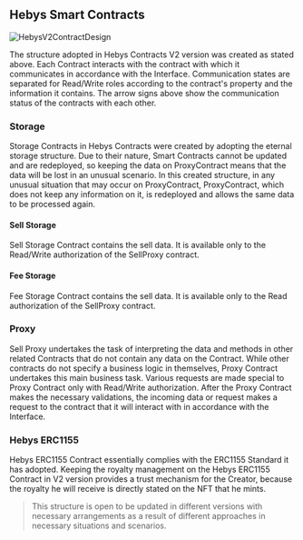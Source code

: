 ## Hebys Smart Contracts

![HebysV2ContractDesign](https://user-images.githubusercontent.com/16240508/132330253-bc9da3a9-42dd-49d7-90c1-2e43f691b669.png)

The structure adopted in Hebys Contracts V2 version was created as stated above. Each Contract interacts with the contract with which it communicates in accordance with the Interface.
Communication states are separated for Read/Write roles according to the contract's property and the information it contains.
The arrow signs above show the communication status of the contracts with each other.

### Storage
Storage Contracts in Hebys Contracts were created by adopting the eternal storage structure.
Due to their nature, Smart Contracts cannot be updated and are redeployed, so keeping the data on ProxyContract means that the data will be lost in an unusual scenario.
In this created structure, in any unusual situation that may occur on ProxyContract, ProxyContract, which does not keep any information on it, is redeployed and allows the same data to be processed again.

#### Sell Storage
Sell Storage Contract contains the sell data. It is available only to the Read/Write authorization of the SellProxy contract.
#### Fee Storage
Fee Storage Contract contains the sell data. It is available only to the Read authorization of the SellProxy contract.

### Proxy
Sell Proxy undertakes the task of interpreting the data and methods in other related Contracts that do not contain any data on the Contract.
While other contracts do not specify a business logic in themselves, Proxy Contract undertakes this main business task. Various requests are made special to Proxy Contract only with Read/Write authorization.
After the Proxy Contract makes the necessary validations, the incoming data or request makes a request to the contract that it will interact with in accordance with the Interface.

### Hebys ERC1155
Hebys ERC1155 Contract essentially complies with the ERC1155 Standard it has adopted. Keeping the royalty management on the Hebys ERC1155 Contract in V2 version provides a trust mechanism for the Creator, because the royalty he will receive is directly stated on the NFT that he mints. 


>This structure is open to be updated in different versions with necessary arrangements as a result of different approaches in necessary situations and scenarios.
